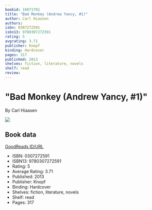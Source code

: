 ```yaml
---
bookid: 16071701
title: "Bad Monkey (Andrew Yancy, #1)"
author: Carl Hiaasen
authors: 
isbn: 0307272591
isbn13: 9780307272591
rating: 5
avgrating: 3.71
publisher: Knopf
binding: Hardcover
pages: 317
published: 2013
shelves: fiction, literature, novels
shelf: read
review: 
---
```


# "Bad Monkey (Andrew Yancy, #1)"

By Carl Hiaasen

![](https://i.gr-assets.com/images/S/compressed.photo.goodreads.com/books/1359148688l/16071701.jpg)

## Book data

[GoodReads ID/URL](https://www.goodreads.com/book/show/16071701)

- ISBN: 0307272591
- ISBN13: 9780307272591
- Rating: 5
- Average Rating: 3.71
- Published: 2013
- Publisher: Knopf
- Binding: Hardcover
- Shelves: fiction, literature, novels
- Shelf: read
- Pages: 317

